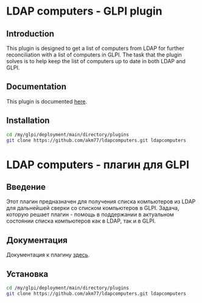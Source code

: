# LDAP computers - GLPI plugin

## Introduction

This plugin is designed to get a list of computers from LDAP for further reconciliation with a list of computers in GLPI.
The task that the plugin solves is to help keep the list of computers up to date in both LDAP and GLPI.

## Documentation

This plugin is documented [here](https://github.com/akm77/ldapcomputers/wiki).

## Installation

```sh
cd /my/glpi/deployment/main/directory/plugins
git clone https://github.com/akm77/ldapcomputers.git ldapcomputers
```

# LDAP computers - плагин для GLPI

## Введение

Этот плагин предназначен для получения списка компьютеров из LDAP для дальнейшей сверки со списком компьютеров в GLPI.
Задача, которую решает плагин - помощь в поддержании в актуальном состоянии списка компьютеров как в LDAP, так и в GLPI.

## Документация

Документация к плагину [здесь](https://github.com/pluginsGLPI/glpi-example-plugin/wiki).

## Установка

```sh
cd /my/glpi/deployment/main/directory/plugins
git clone https://github.com/akm77/ldapcomputers.git ldapcomputers
```
